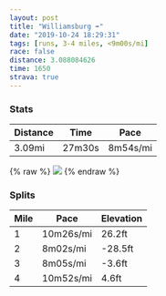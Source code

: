 ```yaml
---
layout: post
title: "Williamsburg ➡️"
date: "2019-10-24 18:29:31"
tags: [runs, 3-4 miles, <9m00s/mi]
race: false
distance: 3.088084626
time: 1650
strava: true
---
```


### Stats

| Distance | Time | Pace |
|----------|------|------|
|3.09mi|27m30s|8m54s/mi|

{% raw %}
<img src='https://maps.googleapis.com/maps/api/staticmap?maptype=roadmap&path=enc:_howFbklbMDTPL@FLDTT?FDLR`@ZZPFVTHBJPLJL@TXJFPPZLb@ZH@BFTTH@N?NFLNb@TDPFBRVn@RDBLNTLL@FJADDHHBX^d@PTBZLFHHDNHRD^VD?HEFBFABEHGL?@@Ev@@DD?HLFz@CVUl@WfAO^ERIrAQtAYx@S`ASl@Mp@]j@QdAKvACJ?LI^Er@EHE^@BCFFT?TEPQPEJMLINETGJUhAAf@UdAKPE`AO`@Cd@Ut@AVGRQLGHa@jAOr@E`@]lACPINOf@Ir@}@zD]vBOZSv@KVa@`BIlAe@lEg@pBm@`DEh@WxAeAzEQpASt@OhA_@`BGn@Ux@ALBb@CVEJ_@d@O`@Yz@Mz@OVYt@OROd@c@lBAN@\ALI^M|@EEBP?PMl@Od@?HCDQ@SIi@AOGOB_@MMK]IKDY^EBGDOVYNUCYMo@QMIu@SQ@_AGo@OE?ICMA_@M}@A]Be@Hy@Z_@H[RK@i@ZOGG@IGUJCCe@PK?YHIAIGQDECYBMIG@KEID_@W]c@KDc@QO@UQG?EDGPOJ]Bo@Ig@UYUm@UqCcBSQEMECFEICKAoAaA_@QaA_Ac@YSGe@e@YOUGOKc@Ma@SQME@II_@Sg@]]_@gAw@OEc@c@s@c@g@a@IE]EKCg@SYSQCYWQGWWa@WEFADMB?D_@XWd@KFAn@Mj@Wl@MPCTUp@{@l@OESQMCSMUEGBBLAH@JHF`@LHPF\@NId@Mf@@XGd@KTEP&key=AIzaSyC1MId7bFpkLXNAaYhBSTb8jLyiSqzbDtM&size=800x800&markers=color:yellow|label:S|40.71568,-73.96034&markers=color:green|label:F|40.73349999999997,-73.98560000000006'>
{% endraw %}

### Splits

| Mile | Pace | Elevation |
|------|------|-----------|
|1|10m26s/mi|26.2ft|
|2|8m02s/mi|-28.5ft|
|3|8m05s/mi|-3.6ft|
|4|10m52s/mi|4.6ft|
